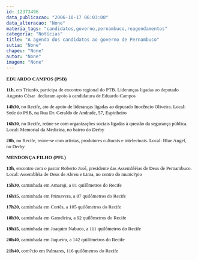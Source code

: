 ```yaml
---
id: 12373496
data_publicacao: "2006-10-17 06:03:00"
data_alteracao: "None"
materia_tags: "candidatos,governo,pernambuco,reagendamentos"
categoria: "Notícias"
title: "A agenda dos candidatos ao governo de Pernambuco"
sutia: "None"
chapeu: "None"
autor: "None"
imagem: "None"
---
```

<p><B><FONT size=2></p>
<p><P><FONT face=Verdana>EDUARDO CAMPOS (PSB)</FONT></P></p>
<p><P><FONT face=Verdana>11h</FONT></B><FONT face=Verdana>, em Triunfo, participa de encontro regional do PTB.&nbsp;Lideranças ligadas ao&nbsp;deputado Augusto César&nbsp; declaram apoio à candidatura de Eduardo Campos </FONT></P><B></p>
<p><P><FONT face=Verdana>14h30</FONT></B><FONT face=Verdana>, no Recife, ato de apoio de lideranças ligadas ao deputado Inocêncio Oliveira. Local: Sede do PSB, na Rua Dr. Geraldo de Andrade, 57, Espinheiro </FONT></P><B></p>
<p><P><FONT face=Verdana>16h30</FONT></B><FONT face=Verdana>, no Recife, reúne-se com organizações sociais ligadas à questão da segurança pública. Local: Memorial da Medicina, no bairro do Derby </FONT></P><B></p>
<p><P><FONT face=Verdana>20h</FONT></B><FONT face=Verdana>, no Recife, reúne-se com artistas, produtores culturais e intelectuais. Local: Blue Angel, no&nbsp;Derby </FONT></P><B></p>
<p><P><FONT face=Verdana>MENDONÇA FILHO (PFL)</FONT></P></p>
<p><P><FONT face=Verdana>13h</FONT></B><FONT face=Verdana>, encontro com o pastor Roberto José, presidente das Assembléias de Deus de Pernambuco. Local: Assembléia de Deus de Abreu e Lima, no centro do munic?pio</FONT></P><B></p>
<p><P><FONT face=Verdana>15h30</FONT></B><FONT face=Verdana>, caminhada em Amaraji, a 81 quilômetros do Recife</FONT></P><B></p>
<p><P><FONT face=Verdana>16h15</FONT></B><FONT face=Verdana>, caminhada em Primavera, a 87 quilômetros do Recife</FONT></P><B></p>
<p><P><FONT face=Verdana>17h20</FONT></B><FONT face=Verdana>, caminhada em Cortês, a 105 quilômetros do Recife</FONT></P><B></p>
<p><P><FONT face=Verdana>18h30</FONT></B><FONT face=Verdana>, caminhada em Gameleira, a 92 quilômetros do Recife</FONT></P><B></p>
<p><P><FONT face=Verdana>19h15</FONT></B><FONT face=Verdana>, caminhada em Joaquim Nabuco, a 111 quilômetros do Recife</FONT></P><B></p>
<p><P><FONT face=Verdana>20h40</FONT></B><FONT face=Verdana>, caminhada em Jaqueira, a 142 quilômetros do Recife</FONT></P><B></p>
<p><P><FONT face=Verdana>21h40</FONT></B><FONT face=Verdana>, com?cio em Palmares, 116 quilômetros do Recife</FONT></FONT></P> </p>
